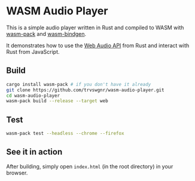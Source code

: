# WASM Audio Player

This is a simple audio player written in Rust and compiled to WASM with [wasm-pack](https://github.com/rustwasm/wasm-pack) and [wasm-bindgen](https://github.com/rustwasm/wasm-bindgen).

It demonstrates how to use the [Web Audio API](https://developer.mozilla.org/en-US/docs/Web/API/Web_Audio_API) from Rust and interact with Rust from JavaScript.

## Build

```bash
cargo install wasm-pack # if you don't have it already
git clone https://github.com/trvswgnr/wasm-audio-player.git
cd wasm-audio-player
wasm-pack build --release --target web
```

## Test

```bash
wasm-pack test --headless --chrome --firefox
```

## See it in action

After building, simply open `index.html` (in the root directory) in your browser.

